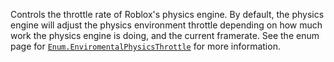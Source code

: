 Controls the throttle rate of Roblox's physics engine. By default, the
physics engine will adjust the physics environment throttle depending on
how much work the physics engine is doing, and the current framerate. See
the enum page for [`Enum.EnviromentalPhysicsThrottle`](https://create.roblox.com/docs/reference/engine/enums/EnviromentalPhysicsThrottle) for more information.